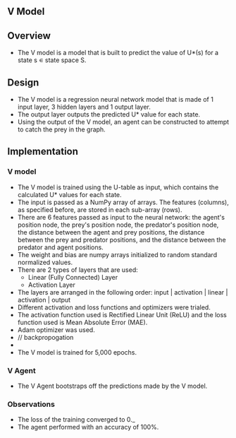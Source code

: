## V Model

## Overview

- The V model is a model that is built to predict the value of U*(s) for a state s ∊ state space S.

## Design

- The V model is a regression neural network model that is made of 1 input layer, 3 hidden layers and 1 output layer.
- The output layer outputs the predicted U* value for each state.
- Using the output of the V model, an agent can be constructed to attempt to catch the prey in the graph.

## Implementation

### V model

- The V model is trained using the U-table as input, which contains the calculated U* values for each state.
- The input is passed as a NumPy array of arrays. The features (columns), as specified before, are stored in each sub-array (rows).
- There are 6 features passed as input to the neural network: the agent's position node, the prey's position node, the predator's position node, the distance between the agent and prey positions, the distance between the prey and predator positions, and the distance between the predator and agent positions.
- The weight and bias are numpy arrays initialized to random standard normalized values.
- There are 2 types of layers that are used:
    - Linear (Fully Connected) Layer
    - Activation Layer
- The layers are arranged in the following order: input | activation | linear | activation | output
- Different activation and loss functions and optimizers were trialed. 
- The activation function used is Rectified Linear Unit (ReLU) and the loss function used is Mean Absolute Error (MAE).
- Adam optimizer was used. 
- // backpropogation
- 
- The V model is trained for 5,000 epochs.

### V Agent

- The V Agent bootstraps off the predictions made by the V model.

### Observations

- The loss of the training converged to 0._
- The agent performed with an accuracy of 100%.